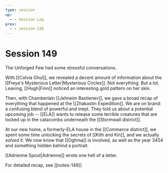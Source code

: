 ```yaml
---
type: session
up:
  - - Session Log
prev:
  - - session-148
---
```


# Session 149

The Unforged Few had some stressful conversations. 

With [[Colvia Ghul]], we revealed a decent amount of information about the [[Freya's Mysterious Letter|Mysterious Circles]]. Not everything. But a lot. Leaving, [[Hugh|Finn]] noticed an interesting gold pattern on her skin.

Then, with Chamberlain [[Jehneim Bastienev]], we gave a broad recap of everything that happened at the [[Zhakastin Expedition]]. We are on brand: a confusing blend of powerful and inept. They told us about a potential upcoming job -- [[ELA]] wants to release some terrible creatures that are locked up in the catacombs underneath the [[Stormwall district]]. 

At our new home, a formerly-ELA house in the [[Commerce district]], we spent some time unlocking the secrets of [[Kith and Kin]], and we actually *solved it*. We now know that [[Oghma]] is involved, as well as the year 3454 and something hidden behind a portrait.

[[Adrienne Spout|Adrienne]] wrote one hell of a letter.

For detailed recap, see [[notes-149]]